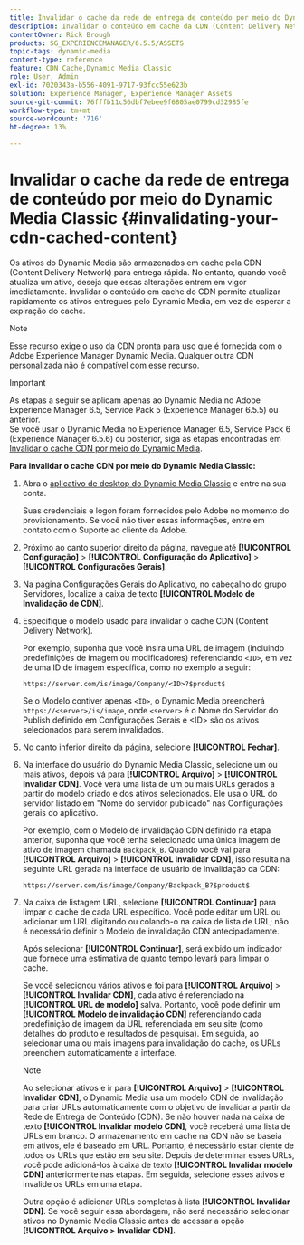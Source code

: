 ```yaml
---
title: Invalidar o cache da rede de entrega de conteúdo por meio do Dynamic Media Classic
description: Invalidar o conteúdo em cache da CDN (Content Delivery Network) permite atualizar rapidamente os ativos entregues pelo Dynamic Media Classic, em vez de esperar a expiração do cache.
contentOwner: Rick Brough
products: SG_EXPERIENCEMANAGER/6.5.5/ASSETS
topic-tags: dynamic-media
content-type: reference
feature: CDN Cache,Dynamic Media Classic
role: User, Admin
exl-id: 7020343a-b556-4091-9717-93fcc55e623b
solution: Experience Manager, Experience Manager Assets
source-git-commit: 76fffb11c56dbf7ebee9f6805ae0799cd32985fe
workflow-type: tm+mt
source-wordcount: '716'
ht-degree: 13%

---
```


# Invalidar o cache da rede de entrega de conteúdo por meio do Dynamic Media Classic {#invalidating-your-cdn-cached-content}

Os ativos do Dynamic Media são armazenados em cache pela CDN (Content Delivery Network) para entrega rápida. No entanto, quando você atualiza um ativo, deseja que essas alterações entrem em vigor imediatamente. Invalidar o conteúdo em cache do CDN permite atualizar rapidamente os ativos entregues pelo Dynamic Media, em vez de esperar a expiração do cache.

>[!NOTE]
>
>Esse recurso exige o uso da CDN pronta para uso que é fornecida com o Adobe Experience Manager Dynamic Media. Qualquer outra CDN personalizada não é compatível com esse recurso.

>[!IMPORTANT]
>
>As etapas a seguir se aplicam apenas ao Dynamic Media no Adobe Experience Manager 6.5, Service Pack 5 (Experience Manager 6.5.5) ou anterior.<br>Se você usar o Dynamic Media no Experience Manager 6.5, Service Pack 6 (Experience Manager 6.5.6) ou posterior, siga as etapas encontradas em [Invalidar o cache CDN por meio do Dynamic Media](/help/assets/invalidate-cdn-cache-dynamic-media.md).

<!-- REMOVED MARCH 28, 2022 BECAUSE OF 404; NO REDIRECT WAS PUT IN PLACE BY SUPPORT See also [Cache overview in Dynamic Media Classic (Scene7)](https://helpx.adobe.com/experience-manager/scene7/kb/base/caching-questions/scene7-caching-overview.html). -->

**Para invalidar o cache CDN por meio do Dynamic Media Classic:**

1. Abra o [aplicativo de desktop do Dynamic Media Classic](https://experienceleague.adobe.com/docs/dynamic-media-classic/using/intro/dynamic-media-classic-desktop-app.html#system-requirements-dmc-app) e entre na sua conta.

   Suas credenciais e logon foram fornecidos pelo Adobe no momento do provisionamento. Se você não tiver essas informações, entre em contato com o Suporte ao cliente da Adobe.

1. Próximo ao canto superior direito da página, navegue até **[!UICONTROL Configuração]** > **[!UICONTROL Configuração do Aplicativo]** > **[!UICONTROL Configurações Gerais]**.
1. Na página Configurações Gerais do Aplicativo, no cabeçalho do grupo Servidores, localize a caixa de texto **[!UICONTROL Modelo de Invalidação de CDN]**.

1. Especifique o modelo usado para invalidar o cache CDN (Content Delivery Network).

   Por exemplo, suponha que você insira uma URL de imagem (incluindo predefinições de imagem ou modificadores) referenciando `<ID>`, em vez de uma ID de imagem específica, como no exemplo a seguir:

   `https://server.com/is/image/Company/<ID>?$product$`

   Se o Modelo contiver apenas `<ID>`, o Dynamic Media preencherá `https://<server>/is/image`, onde `<server>` é o Nome do Servidor do Publish definido em Configurações Gerais e &lt;ID> são os ativos selecionados para serem invalidados.

1. No canto inferior direito da página, selecione **[!UICONTROL Fechar]**.
1. Na interface do usuário do Dynamic Media Classic, selecione um ou mais ativos, depois vá para **[!UICONTROL Arquivo]** > **[!UICONTROL Invalidar CDN]**. Você verá uma lista de um ou mais URLs gerados a partir do modelo criado e dos ativos selecionados. Ele usa o URL do servidor listado em &quot;Nome do servidor publicado&quot; nas Configurações gerais do aplicativo.

   Por exemplo, com o Modelo de invalidação CDN definido na etapa anterior, suponha que você tenha selecionado uma única imagem de ativo de imagem chamada `Backpack_B`. Quando você vai para **[!UICONTROL Arquivo]** > **[!UICONTROL Invalidar CDN]**, isso resulta na seguinte URL gerada na interface de usuário de Invalidação da CDN:

   `https://server.com/is/image/Company/Backpack_B?$product$`

1. Na caixa de listagem URL, selecione **[!UICONTROL Continuar]** para limpar o cache de cada URL específico. Você pode editar um URL ou adicionar um URL digitando ou colando-o na caixa de lista de URL; não é necessário definir o Modelo de invalidação CDN antecipadamente.

   Após selecionar **[!UICONTROL Continuar]**, será exibido um indicador que fornece uma estimativa de quanto tempo levará para limpar o cache.

   Se você selecionou vários ativos e foi para **[!UICONTROL Arquivo]** > **[!UICONTROL Invalidar CDN]**, cada ativo é referenciado na **[!UICONTROL URL de modelo]** salva. Portanto, você pode definir um **[!UICONTROL Modelo de invalidação CDN]** referenciando cada predefinição de imagem da URL referenciada em seu site (como detalhes do produto e resultados de pesquisa). Em seguida, ao selecionar uma ou mais imagens para invalidação do cache, os URLs preenchem automaticamente a interface.

   >[!NOTE]
   >
   >Ao selecionar ativos e ir para **[!UICONTROL Arquivo]** > **[!UICONTROL Invalidar CDN]**, o Dynamic Media usa um modelo CDN de invalidação para criar URLs automaticamente com o objetivo de invalidar a partir da Rede de Entrega de Conteúdo (CDN). Se não houver nada na caixa de texto **[!UICONTROL Invalidar modelo CDN]**, você receberá uma lista de URLs em branco. O armazenamento em cache na CDN não se baseia em ativos, ele é baseado em URL. Portanto, é necessário estar ciente de todos os URLs que estão em seu site. Depois de determinar esses URLs, você pode adicioná-los à caixa de texto **[!UICONTROL Invalidar modelo CDN]** anteriormente nas etapas. Em seguida, selecione esses ativos e invalide os URLs em uma etapa.
   >
   >Outra opção é adicionar URLs completas à lista **[!UICONTROL Invalidar CDN]**. Se você seguir essa abordagem, não será necessário selecionar ativos no Dynamic Media Classic antes de acessar a opção **[!UICONTROL Arquivo > Invalidar CDN]**.
